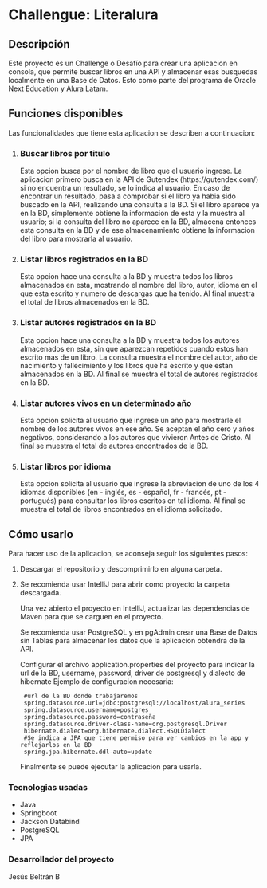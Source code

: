 <h1> Challengue: Literalura </h1>

<h2>Descripción</h2>
Este proyecto es un Challenge o Desafío para crear una aplicacion en consola, que permite buscar libros en una API y almacenar esas busquedas localmente en una Base de Datos. Esto como parte del programa de Oracle Next Education y Alura Latam.

<h2>Funciones disponibles</h2>
Las funcionalidades que tiene esta aplicacion se describen a continuacion:
<ol>
  <li>
   <h3>Buscar libros por titulo</h3>
    <p>Esta opcion busca por el nombre de libro que el usuario ingrese. La aplicacion primero busca en la API de Gutendex (https://gutendex.com/) si no encuentra un resultado, se lo indica al usuario. En caso de encontrar un resultado, pasa a comprobar
      si el libro ya habia sido buscado en la API, realizando una consulta a la BD. Si el libro aparece ya en la BD, simplemente obtiene la informacion de esta y la muestra al usuario; si la consulta del libro no aparece en la BD, almacena
      entonces esta consulta en la BD y de ese almacenamiento obtiene la informacion del libro para mostrarla al usuario.</p>
  </li>
  
  <li>
    <h3>Listar libros registrados en la BD</h3>
    <p>Esta opcion hace una consulta a la BD y muestra todos los libros almacenados en esta, mostrando el nombre del libro, autor, idioma en el que esta escrito y numero de descargas que ha tenido. Al final muestra el total de libros almacenados en la BD.</p>
  </li>
  
  <li>
    <h3>Listar autores registrados en la BD</h3>
    <p>Esta opcion hace una consulta a la BD y muestra todos los autores almacenados en esta, sin que aparezcan repetidos cuando estos han escrito mas de un libro. La consulta muestra el nombre del autor, año de nacimiento y fallecimiento y los libros que
    ha escrito y que estan almacenados en la BD. Al final se muestra el total de autores registrados en la BD.</p>
  </li>
  
  <li>
    <h3>Listar autores vivos en un determinado año</h3>
    <p>Esta opcion solicita al usuario que ingrese un año para mostrarle el nombre de los autores vivos en ese año. Se aceptan el año cero y años negativos, considerando a los autores que vivieron Antes de Cristo. Al final se muestra el total de autores
    encontrados de la BD.</p>
  </li>
  
  <li>
    <h3>Listar libros por idioma</h3>
    <p>Esta opcion solicita al usuario que ingrese la abreviacion de uno de los 4 idiomas disponibles (en - inglés, es - español, fr - francés, pt - portugués) para consultar los libros escritos en tal idioma. Al final se muestra el total de libros
    encontrados en el idioma solicitado.</p>
  </li>
</ol>

<h2>Cómo usarlo</h2>
Para hacer uso de la aplicacion, se aconseja seguir los siguientes pasos: 
<ol>
  <li>
    <p>Descargar el repositorio y descomprimirlo en alguna carpeta.</p>
  </li>
  
  <li>
    <p>Se recomienda usar IntelliJ para abrir como proyecto la carpeta descargada.</p>
  </li
    
  <li>
    <p>Una vez abierto el proyecto en IntelliJ, actualizar las dependencias de Maven para que se carguen en el proyecto.</p>
  </li
    
  <li>
    <p>Se recomienda usar PostgreSQL y en pgAdmin crear una Base de Datos sin Tablas para almacenar los datos que la aplicacion obtendra de la API.</p>
  </li
    
  <li>
    <p>Configurar el archivo application.properties del proyecto para indicar la url de la BD, username, password, driver de postgresql y dialecto de hibernate
     Ejemplo de configuracion necesaria:</p>
    
     #url de la BD donde trabajaremos
     spring.datasource.url=jdbc:postgresql://localhost/alura_series
     spring.datasource.username=postgres
     spring.datasource.password=contraseña
     spring.datasource.driver-class-name=org.postgresql.Driver
     hibernate.dialect=org.hibernate.dialect.HSQLDialect
     #Se indica a JPA que tiene permiso para ver cambios en la app y reflejarlos en la BD
     spring.jpa.hibernate.ddl-auto=update
  </li

  <li>
    <p>Finalmente se puede ejecutar la aplicacion para usarla.</p>
  </li>
</ol>

<h3>Tecnologias usadas</h3>
<ul>
  <li>Java</li>
  <li>Springboot</li>
  <li>Jackson Databind</li>
  <li>PostgreSQL</li>
  <li>JPA</li>
</ul>

<h3>Desarrollador del proyecto</h3>
<p>Jesús Beltrán B</p>
   
